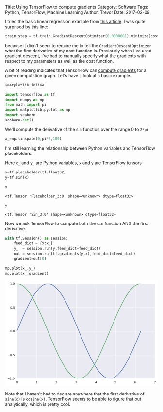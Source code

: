 Title:  Using TensorFlow to compute gradients
Category: Software
Tags:  Python, TensorFlow, Machine Learning
Author: Trevor
Date: 2017-02-09


I tried the basic linear regression example from [this article](https://medium.com/all-of-us-are-belong-to-machines/the-gentlest-introduction-to-tensorflow-248dc871a224#.8429xmd7s).  I was quite surprised by this line:


```python
train_step = tf.train.GradientDescentOptimizer(0.0000001).minimize(cost)                       
```

because it didn't seem to require me to tell the `GradientDescentOptimizer` what the first derivative of my cost function is.  Previously when I've used gradient descent, I've had to manually specify what the gradients with respect to my parameters as well as the cost function.

A bit of reading indicates that TensorFlow can [compute gradients](https://www.tensorflow.org/api_docs/python/train/gradient_computation) for a given computation graph.  Let's have a look at a basic example. 


```python
%matplotlib inline
```


```python
import tensorflow as tf
import numpy as np
from math import pi
import matplotlib.pyplot as mp
import seaborn
seaborn.set()
```

We'll compute the derivative of the sin function over the range 0 to `2*pi`


```python
x_=np.linspace(0,pi*2,100)
```

I'm still learning the relationship between Python variables and TensorFlow placeholders.

Here `x_` and `y_` are Python variables, `x` and `y` are TensorFlow tensors


```python
x=tf.placeholder(tf.float32)
y=tf.sin(x)
```


```python
x
```




    <tf.Tensor 'Placeholder_3:0' shape=<unknown> dtype=float32>




```python
y
```




    <tf.Tensor 'Sin_3:0' shape=<unknown> dtype=float32>



Now we ask TensorFlow to compute both the `sin` function AND the first derivative.  


```python
with tf.Session() as session:
    feed_dict = {x:x_}
    y_  = session.run(y,feed_dict=feed_dict)
    out = session.run(tf.gradients(y,x),feed_dict=feed_dict)
    gradient=out[0]
```


```python
mp.plot(x_,y_)
mp.plot(x_,gradient)
```


![png](images/tensorflow_gradient/output_12_1.png)


Note that I haven't had to declare anywhere that the first derivative of `sine(x)` is `cosine(x)`. TensorFlow seems to be able to figure that out analytically, which is pretty cool.
